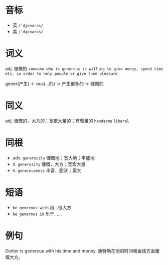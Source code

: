 # 音标

- 英 `/ˈdʒenərəs/`
- 美 `/'dʒɛnərəs/`

# 词义

adj. 慷慨的
`someone who is generous is willing to give money, spend time etc, in order to help people or give them pleasure`



gener(产生) ＋ ous(…的) → 产生很多的 → 慷慨的

# 同义

adj. 慷慨的，大方的；宽宏大量的；有雅量的
`handsome` `liberal`

# 同根

- adv. `generously` 慷慨地；宽大地；丰盛地
- n. `generosity` 慷慨，大方；宽宏大量
- n. `generousness` 丰富，肥沃；宽大

# 短语

- `be generous with` 用…很大方
- `be generous in` 乐于……

# 例句

Dietler is generous with his time and money.
迪特勒在他的时间和金钱方面慷慨大方。


